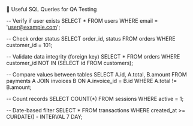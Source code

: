 🧮 Useful SQL Queries for QA Testing

-- Verify if user exists
SELECT * FROM users WHERE email = 'user@example.com';

-- Check order status
SELECT order_id, status FROM orders WHERE customer_id = 101;

-- Validate data integrity (foreign key)
SELECT * FROM orders WHERE customer_id NOT IN (SELECT id FROM customers);

-- Compare values between tables
SELECT A.id, A.total, B.amount
FROM payments A
JOIN invoices B ON A.invoice_id = B.id
WHERE A.total != B.amount;

-- Count records
SELECT COUNT(*) FROM sessions WHERE active = 1;

-- Date-based filter
SELECT * FROM transactions
WHERE created_at >= CURDATE() - INTERVAL 7 DAY;
